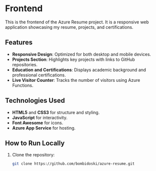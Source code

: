 # Frontend

This is the frontend of the Azure Resume project. It is a responsive web application showcasing my resume, projects, and certifications.

## Features
- **Responsive Design**: Optimized for both desktop and mobile devices.
- **Projects Section**: Highlights key projects with links to GitHub repositories.
- **Education and Certifications**: Displays academic background and professional certifications.
- **Live Visitor Counter**: Tracks the number of visitors using Azure Functions.

## Technologies Used
- **HTML5** and **CSS3** for structure and styling.
- **JavaScript** for interactivity.
- **Font Awesome** for icons.
- **Azure App Service** for hosting.

## How to Run Locally
1. Clone the repository:
   ```bash
   git clone https://github.com/bombidoski/azure-resume.git
